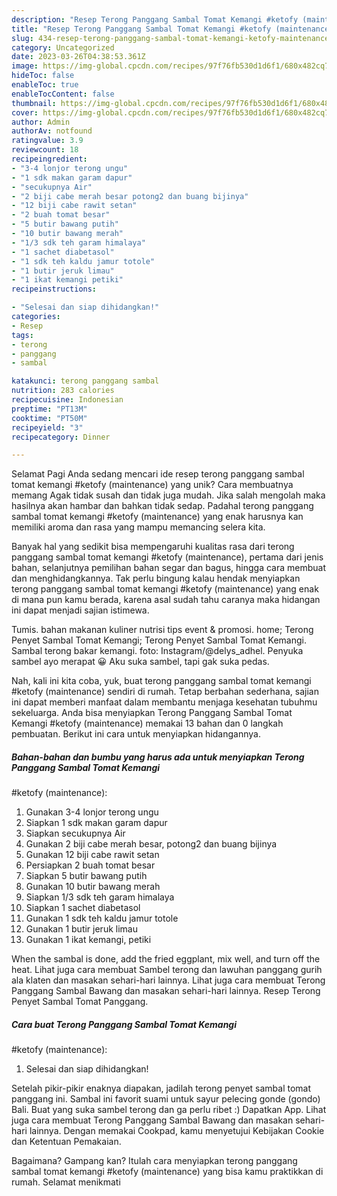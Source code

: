 ```yaml
---
description: "Resep Terong Panggang Sambal Tomat Kemangi #ketofy (maintenance) yang Lezat, Mantap"
title: "Resep Terong Panggang Sambal Tomat Kemangi #ketofy (maintenance) yang Lezat, Mantap"
slug: 434-resep-terong-panggang-sambal-tomat-kemangi-ketofy-maintenance-yang-lezat-mantap
category: Uncategorized
date: 2023-03-26T04:38:53.361Z
image: https://img-global.cpcdn.com/recipes/97f76fb530d1d6f1/680x482cq70/terong-panggang-sambal-tomat-kemangi-ketofy-maintenance-foto-resep-utama.jpg
hideToc: false
enableToc: true
enableTocContent: false
thumbnail: https://img-global.cpcdn.com/recipes/97f76fb530d1d6f1/680x482cq70/terong-panggang-sambal-tomat-kemangi-ketofy-maintenance-foto-resep-utama.jpg
cover: https://img-global.cpcdn.com/recipes/97f76fb530d1d6f1/680x482cq70/terong-panggang-sambal-tomat-kemangi-ketofy-maintenance-foto-resep-utama.jpg
author: Admin
authorAv: notfound
ratingvalue: 3.9
reviewcount: 18
recipeingredient:
- "3-4 lonjor terong ungu"
- "1 sdk makan garam dapur"
- "secukupnya Air"
- "2 biji cabe merah besar potong2 dan buang bijinya"
- "12 biji cabe rawit setan"
- "2 buah tomat besar"
- "5 butir bawang putih"
- "10 butir bawang merah"
- "1/3 sdk teh garam himalaya"
- "1 sachet diabetasol"
- "1 sdk teh kaldu jamur totole"
- "1 butir jeruk limau"
- "1 ikat kemangi petiki"
recipeinstructions:

- "Selesai dan siap dihidangkan!"
categories:
- Resep
tags:
- terong
- panggang
- sambal

katakunci: terong panggang sambal 
nutrition: 283 calories
recipecuisine: Indonesian
preptime: "PT13M"
cooktime: "PT50M"
recipeyield: "3"
recipecategory: Dinner

---
```



Selamat Pagi Anda sedang mencari ide resep terong panggang sambal tomat kemangi
#ketofy (maintenance) yang unik? Cara membuatnya memang Agak tidak susah dan tidak juga mudah. Jika salah mengolah maka hasilnya akan hambar dan bahkan tidak sedap. Padahal terong panggang sambal tomat kemangi
#ketofy (maintenance) yang enak harusnya kan memiliki aroma dan rasa yang mampu memancing selera kita.


Banyak hal yang sedikit bisa mempengaruhi kualitas rasa dari terong panggang sambal tomat kemangi
#ketofy (maintenance), pertama dari jenis bahan, selanjutnya pemilihan bahan segar dan bagus, hingga cara membuat dan menghidangkannya. Tak perlu bingung kalau hendak menyiapkan terong panggang sambal tomat kemangi
#ketofy (maintenance) yang enak di mana pun kamu berada, karena asal sudah tahu caranya maka hidangan ini dapat menjadi sajian istimewa.

Tumis. bahan makanan kuliner nutrisi tips event &amp; promosi. home; Terong Penyet Sambal Tomat Kemangi; Terong Penyet Sambal Tomat Kemangi. Sambal terong bakar kemangi. foto: Instagram/@delys_adhel. Penyuka sambel ayo merapat 😀 Aku suka sambel, tapi gak suka pedas.


Nah, kali ini kita coba, yuk, buat terong panggang sambal tomat kemangi
#ketofy (maintenance) sendiri di rumah. Tetap berbahan sederhana, sajian ini dapat memberi manfaat dalam membantu menjaga kesehatan tubuhmu sekeluarga. Anda bisa menyiapkan Terong Panggang Sambal Tomat Kemangi
#ketofy (maintenance) memakai 13 bahan dan 0 langkah pembuatan. Berikut ini cara untuk menyiapkan hidangannya.

<!--inarticleads1-->

##### Bahan-bahan dan bumbu yang harus ada untuk menyiapkan Terong Panggang Sambal Tomat Kemangi
#ketofy (maintenance):

1. Gunakan 3-4 lonjor terong ungu
1. Siapkan 1 sdk makan garam dapur
1. Siapkan secukupnya Air
1. Gunakan 2 biji cabe merah besar, potong2 dan buang bijinya
1. Gunakan 12 biji cabe rawit setan
1. Persiapkan 2 buah tomat besar
1. Siapkan 5 butir bawang putih
1. Gunakan 10 butir bawang merah
1. Siapkan 1/3 sdk teh garam himalaya
1. Siapkan 1 sachet diabetasol
1. Gunakan 1 sdk teh kaldu jamur totole
1. Gunakan 1 butir jeruk limau
1. Gunakan 1 ikat kemangi, petiki


When the sambal is done, add the fried eggplant, mix well, and turn off the heat. Lihat juga cara membuat Sambel terong dan lawuhan panggang gurih ala klaten dan masakan sehari-hari lainnya. Lihat juga cara membuat Terong Panggang Sambal Bawang dan masakan sehari-hari lainnya. Resep Terong Penyet Sambal Tomat Panggang. 

<!--inarticleads2-->

##### Cara buat Terong Panggang Sambal Tomat Kemangi
#ketofy (maintenance):


1. Selesai dan siap dihidangkan!

Setelah pikir-pikir enaknya diapakan, jadilah terong penyet sambal tomat panggang ini. Sambal ini favorit suami untuk sayur pelecing gonde (gondo) Bali. Buat yang suka sambel terong dan ga perlu ribet :) Dapatkan App. Lihat juga cara membuat Terong Panggang Sambal Bawang dan masakan sehari-hari lainnya. Dengan memakai Cookpad, kamu menyetujui Kebijakan Cookie dan Ketentuan Pemakaian. 

Bagaimana? Gampang kan? Itulah cara menyiapkan terong panggang sambal tomat kemangi
#ketofy (maintenance) yang bisa kamu praktikkan di rumah. Selamat menikmati
